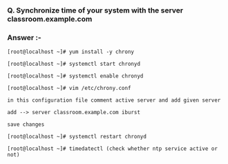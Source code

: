 ### **Q. Synchronize time of your system with the server classroom.example.com**
### Answer :-
```
[root@localhost ~]# yum install -y chrony

[root@localhost ~]# systemctl start chronyd

[root@localhost ~]# systemctl enable chronyd

[root@localhost ~]# vim /etc/chrony.conf

in this configuration file comment active server and add given server

add --> server classroom.example.com iburst

save changes

[root@localhost ~]# systemctl restart chronyd

[root@localhost ~]# timedatectl (check whether ntp service active or not)
```
